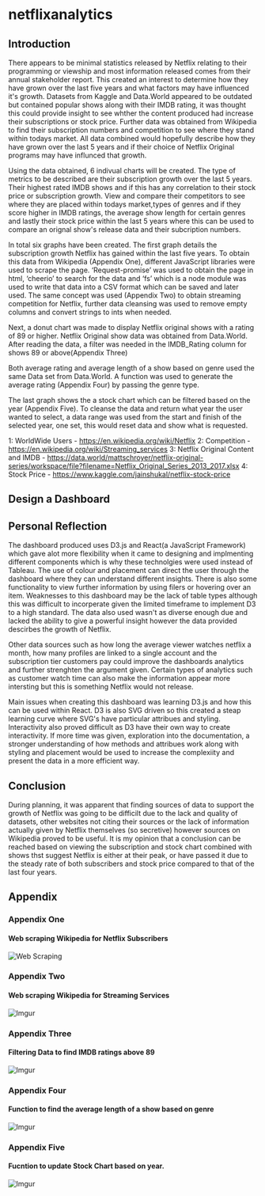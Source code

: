 # netflixanalytics

## Introduction

There appears to be minimal statistics released by Netflix relating to their programming or viewship and most information released comes from their annual stakeholder report. This created an interest to determine how they have grown over the last five years and what factors may have influenced it's growth.
Datasets from Kaggle and Data.World appeared to be outdated but contained popular shows along with their IMDB rating, it was thought this could provide insight to see whther the content produced had increase their subscriptions or stock price. Further data was obtained from Wikipedia to find their subscription numbers and competition to see where they stand within todays market. All data combined would hopefully describe how they have grown over the last 5 years and if their choice of Netflix Original programs may have influnced that growth.

Using the data obtained, 6 indivual charts will be created. The type of metrics to be described are their subscription growth over the last 5 years. Their highest rated IMDB shows and if this has any correlation to their stock price or subscription growth. View and compare their competitors to see where they are placed within todays market,types of genres and if they score higher in IMDB ratings, the average show length for certain genres and lastly their stock price within the last 5 years where this can be used to compare an orignal show's release data and their subcription numbers.

In total six graphs have been created. The first graph details the subscription growth Netflix has gained within the last five years. To obtain this data from Wikipedia (Appendix One), different JavaScript libraries were used to scrape the page. ‘Request-promise’ was used to obtain the page in html, ‘cheerio’ to search for the data and ‘fs’ which is a node module was used to write that data into a CSV format which can be saved and later used. The same concept was used (Appendix Two) to obtain streaming competition for Netflix, further data cleansing was used to remove empty columns and convert strings to ints when needed.

Next, a donut chart was made to display Netflix original shows with a rating of 89 or higher. Netflix Original show data was obtained from Data.World. After reading the data, a filter was needed in the IMDB_Rating column for shows 89 or above(Appendix Three)

Both average rating and average length of a show based on genre used the same Data set from Data.World. A function was used to generate the average rating (Appendix Four) by passing the genre type.

The last graph shows the a stock chart which can be filtered based on the year (Appendix Five). To cleanse the data and return what year the user wanted to select, a data range was used from the start and finish of the selected year, one set, this would reset data and show what is requested.

1: WorldWide Users - https://en.wikipedia.org/wiki/Netflix
2: Competition - https://en.wikipedia.org/wiki/Streaming_services
3: Netflix Original Content and IMDB - https://data.world/mattschroyer/netflix-original-series/workspace/file?filename=Netflix_Original_Series_2013_2017.xlsx
4: Stock Price - https://www.kaggle.com/jainshukal/netflix-stock-price

## Design a Dashboard

## Personal Reflection

The dashboard produced uses D3.js and React(a JavaScript Framework) which gave alot more flexibility when it came to designing and implmenting different components which is why these technolgies were used instead of Tableau. The use of colour and placement can direct the user through the dashboard where they can understand different insights. There is also some functionality to view further information by using filers or hovering over an item. Weaknesses to this dashboard may be the lack of table types although this was difficult to incorperate given the limited timeframe to implement D3 to a high standard. The data also used wasn't as diverse enough due and lacked the ability to give a powerful insight however the data provided descirbes the growth of Netflix.

Other data sources such as how long the average viewer watches netflix a month, how many profiles are linked to a single account and the subscription tier customers pay could improve the dashboards analytics and further strenghten the argument given. Certain types of analytics such as customer watch time can also make the information appear more intersting but this is something Netflix would not release.

Main issues when creating this dashboard was learning D3.js and how this can be used within React. D3 is also SVG driven so this created a steap learning curve where SVG's have particular attribues and styling. Interactivity also proved difficult as D3 have their own way to create interactivity. If more time was given, exploration into the documentation, a stronger understanding of how methods and attribues work along with styling and placement would be used to increase the complexiity and present the data in a more efficient way.

## Conclusion

During planning, it was apparent that finding sources of data to support the growth of Netflix was going to be difficilt due to the lack and quality of datasets, other websites not citing their sources or the lack of information actually given by Netflix themselves (so secretive) however sources on Wikipedia proved to be useful. It is my opinion that a conclusion can be reached based on viewing the subscription and stock chart combined with shows thst suggest Netflix is either at their peak, or have passed it due to the steady rate of both subscribers and stock price compared to that of the last four years.

## Appendix

### Appendix One

#### Web scraping Wikipedia for Netflix Subscribers

![Web Scraping](https://i.imgur.com/baEItG9.png)

### Appendix Two

#### Web scraping Wikipedia for Streaming Services

![Imgur](https://i.imgur.com/BXak9Ts.png)

### Appendix Three

#### Filtering Data to find IMDB ratings above 89

![Imgur](https://i.imgur.com/Qt3bZlL.png)

### Appendix Four

#### Function to find the average length of a show based on genre

![Imgur](https://i.imgur.com/HATNbMd.png)

### Appendix Five

#### Fucntion to update Stock Chart based on year.

![Imgur](https://i.imgur.com/RptaKCE.png)
